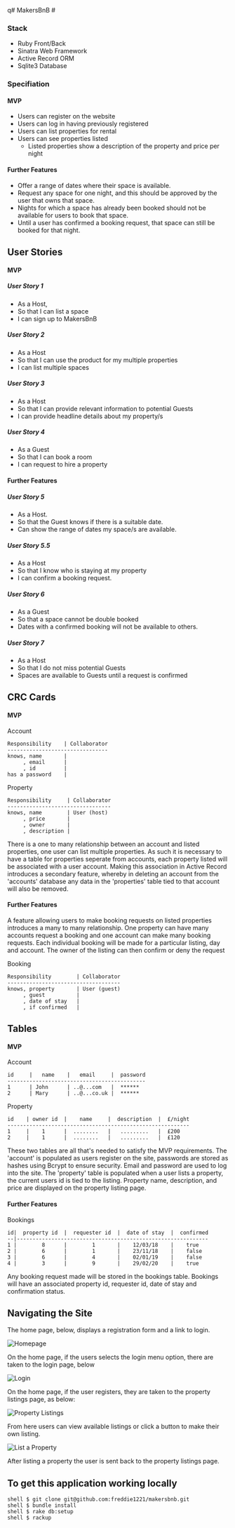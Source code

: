 q# MakersBnB #

### Stack ###

* Ruby Front/Back
* Sinatra Web Framework
* Active Record ORM
* Sqlite3 Database

### Specifiation ###
#### MVP ####

- Users can register on the website
- Users can log in having previously registered
- Users can list properties for rental
- Users can see properties listed
  - Listed properties show a description of the property and price per night

#### Further Features ####

- Offer a range of dates where their space is available.
- Request any space for one night, and this should be approved by the user that owns that space.
 - Nights for which a space has already been booked should not be available for users to book that space.
 - Until a user has confirmed a booking request, that space can still be booked for that night.

## User Stories ##

#### MVP ####
##### User Story 1 #####
* As a Host,
* So that I can list a space
* I can sign up to MakersBnB

##### User Story 2 #####
* As a Host
* So that I can use the product for my multiple properties
* I can list multiple spaces

##### User Story 3 #####
* As a Host
* So that I can provide relevant information to potential Guests
* I can provide headline details about my property/s

##### User Story 4 #####
* As a Guest
* So that I can book a room
* I can request to hire a property

#### Further Features ####

##### User Story 5 #####
* As a Host.
* So that the Guest knows if there is a suitable date.
* Can show the range of dates my space/s are available.

##### User Story 5.5 #####
* As a Host
* So that I know who is staying at my property
* I can confirm a booking request.

##### User Story 6 #####
* As a Guest
* So that a space cannot be double booked
* Dates with a confirmed booking will not be available to others.

##### User Story 7 #####
* As a Host
* So that I do not miss potential Guests
* Spaces are available to Guests until a request is confirmed


## CRC Cards ##

#### MVP ####

Account

```
Responsibility    | Collaborator
--------------------------------
knows, name       |
     , email      |
     , id         |
has a password    |
```

Property

```
Responsibility     | Collaborator
---------------------------------
knows, name        | User (host)
     , price       |
     , owner       |
     , description |
```

There is a one to many relationship between an account and listed properties, one user can list multiple properties.
As such it is necessary to have a table for properties seperate from accounts, each property listed will be associated with a user account.
Making this association in Active Record introduces a secondary feature,
whereby in deleting an account from the 'accounts' database any data in the 'properties' table tied to that account will also be removed.

#### Further Features ####

A feature allowing users to make booking requests on listed properties introduces a many to many relationship.
One property can have many accounts request a booking and one account can make many booking requests.
Each individual booking will be made for a particular listing, day and account. The owner of the listing can then confirm or deny the request

Booking

```
Responsibility        | Collaborator
------------------------------------
knows, property       | User (guest)
     , guest          |
     , date of stay   |
     , if confirmed   |
```

## Tables ##

#### MVP ####

Account

```
id     |   name    |   email     |  password
--------------------------------------------
1      | John      | ..@...com   |  ******
2      | Mary      | ..@...co.uk |  ******
```

Property

```
id    | owner id  |    name     |  description  |  £/night
----------------------------------------------------------
1     |    1      |  ........   |   .........   |  £200
2     |    1      |  ........   |   .........   |  £120
```

These two tables are all that's needed to satisfy the MVP requirements. The 'account' is populated as users register on the site,
passwords are stored as hashes using Bcrypt to ensure security. Email and password are used to log into the site.
The 'property' table is populated when a user lists a property, the current users id is tied to the listing.
Property name, description, and price are displayed on the property listing page.

#### Further Features ####

Bookings

```
id|  property id  |  requester id  |  date of stay  |  confirmed
--|-------------------------------------------------------------
1 |        8      |        1       |    12/03/18    |    true
2 |        6      |        1       |    23/11/18    |    false
3 |        6      |        4       |    02/01/19    |    false
4 |        3      |        9       |    29/02/20    |    true
```

Any booking request made will be stored in the bookings table.
Bookings will have an associated property id, requester id, date of stay and confirmation status.

## Navigating the Site ##

The home page, below, displays a registration form and a link to login.

![Homepage](https://i.imgur.com/z0xASoU.png)

On the home page, if the users selects the login menu option, there are taken to the login page, below

![Login](https://i.imgur.com/Z1eyXJP.png)

On the home page, if the user registers, they are taken to the property listings page, as below:

![Property Listings](https://i.imgur.com/G2HJWtB.png)

From here users can view available listings or click a button to make their own listing.

![List a Property](https://i.imgur.com/ETJHQtn.png)

After listing a property the user is sent back to the property listings page.


## To get this application working locally ##
```
shell $ git clone git@github.com:freddie1221/makersbnb.git
shell $ bundle install
shell $ rake db:setup
shell $ rackup
```
